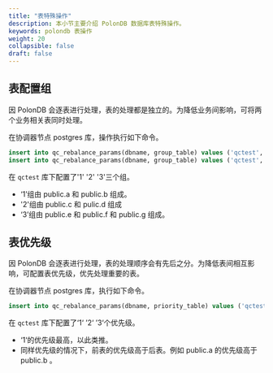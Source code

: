 ```yaml
---
title: "表特殊操作"
description: 本小节主要介绍 PolonDB 数据库表特殊操作。 
keywords: polondb 表操作
weight: 20
collapsible: false
draft: false
---
```


## 表配置组

因 PolonDB 会逐表进行处理，表的处理都是独立的。为降低业务间影响，可将两个业务相关表同时处理。

在协调器节点 postgres 库，操作执行如下命令。

```sql
insert into qc_rebalance_params(dbname, group_table) values ('qctest', '1-public.a, 1-public.b, 2-public.c, 2-public.d')
insert into qc_rebalance_params(dbname, group_table) values ('qctest', '3-public.e, 3-public.f, 3-public.g')
```

在 `qctest` 库下配置了'1' '2' '3'三个组。

- ‘1’组由 public.a 和 public.b 组成。
- '2'组由 public.c 和 pulic.d 组成
- ‘3’组由 public.e 和 public.f 和 public.g 组成。

## 表优先级

因 PolonDB 会逐表进行处理，表的处理顺序会有先后之分。为降低表间相互影响，可配置表优先级，优先处理重要的表。

在协调器节点 postgres 库，执行如下命令。

```sql
insert into qc_rebalance_params(dbname, priority_table) values ('qctest', '1-public.a, 1-public.b, 2-public.c, 3-public.d)
```

在 `qctest` 库下配置了‘1‘ ’2‘ ’3‘个优先级。

- ‘1‘的优先级最高，以此类推。
- 同样优先级的情况下，前表的优先级高于后表。例如 public.a 的优先级高于 public.b 。
